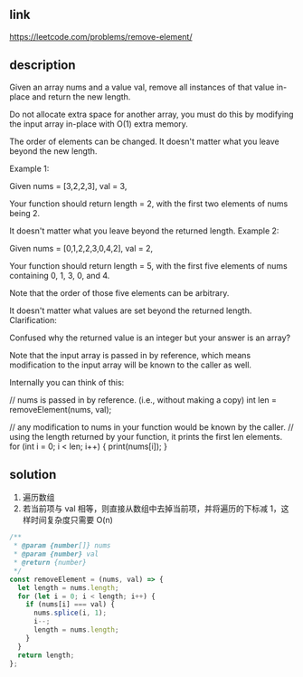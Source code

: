 ## link

https://leetcode.com/problems/remove-element/

## description

Given an array nums and a value val, remove all instances of that value in-place and return the new length.

Do not allocate extra space for another array, you must do this by modifying the input array in-place with O(1) extra memory.

The order of elements can be changed. It doesn't matter what you leave beyond the new length.

Example 1:

Given nums = [3,2,2,3], val = 3,

Your function should return length = 2, with the first two elements of nums being 2.

It doesn't matter what you leave beyond the returned length.
Example 2:

Given nums = [0,1,2,2,3,0,4,2], val = 2,

Your function should return length = 5, with the first five elements of nums containing 0, 1, 3, 0, and 4.

Note that the order of those five elements can be arbitrary.

It doesn't matter what values are set beyond the returned length.
Clarification:

Confused why the returned value is an integer but your answer is an array?

Note that the input array is passed in by reference, which means modification to the input array will be known to the caller as well.

Internally you can think of this:

// nums is passed in by reference. (i.e., without making a copy)
int len = removeElement(nums, val);

// any modification to nums in your function would be known by the caller.
// using the length returned by your function, it prints the first len elements.
for (int i = 0; i < len; i++) {
print(nums[i]);
}

## solution

1. 遍历数组
2. 若当前项与 val 相等，则直接从数组中去掉当前项，并将遍历的下标减 1，这样时间复杂度只需要 O(n)

```javascript
/**
 * @param {number[]} nums
 * @param {number} val
 * @return {number}
 */
const removeElement = (nums, val) => {
  let length = nums.length;
  for (let i = 0; i < length; i++) {
    if (nums[i] === val) {
      nums.splice(i, 1);
      i--;
      length = nums.length;
    }
  }
  return length;
};
```

